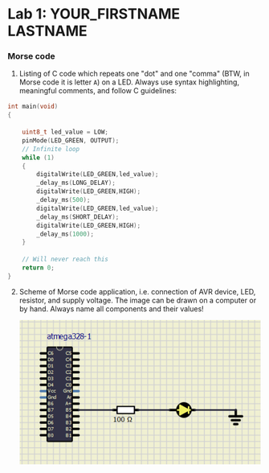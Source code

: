 # Lab 1: YOUR_FIRSTNAME LASTNAME

### Morse code

1. Listing of C code which repeats one "dot" and one "comma" (BTW, in Morse code it is letter `A`) on a LED. Always use syntax highlighting, meaningful comments, and follow C guidelines:

```c
int main(void)
{
    
    uint8_t led_value = LOW;
    pinMode(LED_GREEN, OUTPUT); 
    // Infinite loop
    while (1)
    {
        digitalWrite(LED_GREEN,led_value);
        _delay_ms(LONG_DELAY);
        digitalWrite(LED_GREEN,HIGH);
        _delay_ms(500);
        digitalWrite(LED_GREEN,led_value);
        _delay_ms(SHORT_DELAY);  
        digitalWrite(LED_GREEN,HIGH);     
        _delay_ms(1000); 
    }

    // Will never reach this
    return 0;
}
```

2. Scheme of Morse code application, i.e. connection of AVR device, LED, resistor, and supply voltage. The image can be drawn on a computer or by hand. Always name all components and their values!

   ![your figure](https://github.com/Polkorabjaroslav/Digital-electronics-2/blob/main/Obrazky/Blink.png)
